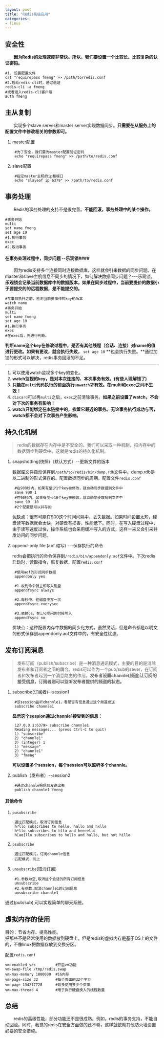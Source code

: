 ```yaml
---
layout: post
title: "Redis高级应用"
categories:
- linus
---
```



## 安全性 ##
&emsp;&emsp;**因为Redis的处理速度非常快。所以，我们要设置一个比较长、比较复杂的认证密码。**

	#1. 设置配置文件
	cat "requirepass fmeng" >> /path/to/redis.conf
	#2.启动redis-cli时，通过验证
	redis-cli -a fmeng
	#或者进入redis-cli客户端
	auth fmeng
## 主从复制 ##

&emsp;&emsp;实现多个slave server和master server实现数据同步。**只需要在从服务上的配置文件中修改相关的参数即可。**
	
1. master配置
		
		#为了安全，我们要为master配置验证密码
		echo "requirepass fmeng" >> /path/to/redis.conf
2. slave配置

		#指定master主机的ip和端口
		echo "slaveof ip 6379" >> /path/to/redis.conf

## 事务处理 ##
&emsp;&emsp;Redis的事务处理的支持不是很完善。**不能回滚，事务处理中的某个操作。**

	#事务开始
	multi
	set name fmeng
	set age 10
	#1.执行事务
	exec
	#2.取消事务

#### 在事务处理过程中，同步问题 --乐观锁####
&emsp;&emsp;因为redis支持多个连接同时连接数据库，这样就会引来数据的同步问题。在master和slave主机信息不同步的情况下，如何解决数据同步问题？---乐观锁。
**乐观锁会记录当前数据库中的数据版本，如果在同步过程中，当前要提价的数据小于要提交的的远程数据，是不能提交的。**

	#在事务执行之前，检测当前要操作的key的版本
	watch name
	#事务开始
	multi
	set name fmeng
	set age 10
	#1.执行事务
	exec
	#在exec后，先进行判断。
**判断name这个key在修改过程中，是否有其他线程（会话、连接）对name的值进行更改。如果有更改，就会执行失败，**  `set age 10`  **也会执行失败。**通过加锁的形式可以解决，redis事务回滚的不足。

----

1. 可以使用watch监视多个key的变化。
2. **watch监视的key，是对本次连接的、本次事务有效。(有些人理解错了)**
3. **只能在`multi`代码执行的前面执行`unwatch`才有效。在multi和exec之间不生效！**
4. `discard`可以再`multi`之后，`exec`之前清除事务。**如果之前设置了watch，不会对下次的事务有影响！**
5. **watch只能绑定在本链接中的，挨着它最近的事务。无论事务执行成功与否，watch都不会对下次事务产生影响。**
## 持久化机制 ##
>redis的数据存在内存中是不安全的。我们可以采取一种机制，把内存中的数据同步到硬盘中。这就是redis的持久化机制。

1. snapshotting(快照)（默认方式）--更新文件的版本

	数据库文件自动保存到`/path/to/redis/bin/dump.rdb`文件中。dump.rdb是以二进制的形式保存的。配置数据同步的周期。配置文件`redis.conf`<br/>

		#在900秒内，如果有至少1个key被修改，就自动同步数据到文件中
		save 900 1
		#在90秒内，如果有至少10个key被修改，就自动同步数据到文件中
		save 90  10
		#2个配置是可以并存的
	优缺点：很有可能在900这个时间间隔中，丢失数据。如果时间设置太短，硬盘读写数据就会太快，对硬盘有损害，性能低下。同时，在写入硬盘过程中，由于读写速度过快，操作系统也会采用缓冲写入的方式，这样一来又会引来并发访问的同步问题。
2. append-only file (aof 缩写) ---保存执行的命令
	
	redis会把执行的命令保存到`/redis/bin/appendonly.aof`文件中。下次redis启动时，读取指令，恢复数据。配置`redis.conf`
		
		#使用aof的形式同步数据
		appendonly yes

		#1.收到命令就立即写入磁盘
		appendfsync always

		#2.每秒中，往磁盘中写一次
		appendfsync everysec

		#3.依赖os，在i/o空闲的时候写入
		appendfsync no
	
	优缺点：这种配置内存中数据的同步化方式，虽然灵活，但是命令都是以明文的形式保存到appendonly.aof文件中的，有安全性忧患。
## 发布订阅消息 ##
>发布订阅（publish/subscribe）是一种消息通讯模式，主要的目的是消除发布者和订阅者之间的耦合。redis可以作为一个pub/sub的sever，在订阅者和发布者起到一个消息路由的作用。**发布者设置channle(频道)让订阅的接受信息，订阅者则可以监听发布者提供的频道的状态。**

1. subscribe(订阅者)--session1
		
		#该session监听channle1，看是否有信息通过这个频道发送
		subscribe channle1

	**显示这个session通过channle1接受到的信息：**

		127.0.0.1:6379> subscribe channle1
		Reading messages... (press Ctrl-C to quit)
		1) "subscribe"
		2) "channle1"
		3) (integer) 1
		1) "message"
		2) "channle1"
		3) "fmeng"
	**可以设置多个session，每个session可以监听多个channle。**
2. publish（发布者）--session2
		
		#通过channle把信息发送出去
		publish channle1 fmeng

#### 其他命令 ####

1. `pusubscribe`

		通过匹配模式，取消订阅信息
		h?llo subscribes to hello, hallo and hxllo
		h*llo subscribes to hllo and heeeello
		h[ae]llo subscribes to hello and hallo, but not hillo
2. `psubscribe`

		通过匹配模式，订阅channle信息
		匹配模式，同上
3. `unsubscribe`(取消订阅)

		#1.参数为空,取消这个会话的所有订阅信息
		unsubscribe 
		#2.有参数,取消channle1的订阅信息
		unsubscribe channle1

通过(pub/sub),可以实现简单的聊天系统。
## 虚拟内存的使用 ##

目的：节省内存、提高性能。<br/>
把那些不是经常使用的数据放到硬盘上。但是redis的虚拟内存是基于OS上的文件的，不像linux把数据存放到交换分区。

配置`redis.conf`

	vm-enabled yes         #开启vm功能
	vm-swap-file /tmp/redis.swap
	vm-max-memory 1000000  #1G内存
	vm-page-size 32        #每个页面的32个字节
	vm-page 134217728      #最多使用多少个页面
	vm-max-thread 4        #用于执行硬盘换入的线程数量



## 总结 ##

&emsp;&emsp;redis的高级性能，部分功能还不是很成熟。例如，redis的事务支持，不能自动回滚。同时，我觉的redis在安全方面做的还不够，这样就依赖其他防火墙设置必要的安全措施。



